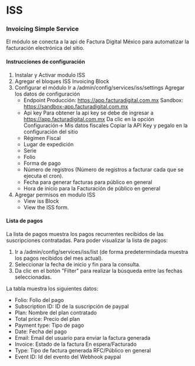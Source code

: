 # ISS
### Invoicing Simple Service

El módulo se conecta a la api de Factura Digital México para automatizar la facturación electrónica del sitio.
#### Instrucciones de configuración

1. Instalar y Activar modulo ISS
2. Agregar el bloques ISS Invoicing Block
3. Configurar el módulo
    Ir a /admin/config/services/iss/settings
    Agregar los datos de configuración
    - Endpoint
        Producción: https://app.facturadigital.com.mx 
        Sandbox: https://sandbox-app.facturadigital.com.mx 
    - Api key
        Para obtener la api key se debe de ingresar a https://app.facturadigital.com.mx
        Da clic en la opción Configuración-> Mis datos fiscales
        Copiar la API Key y pegalo en la configuración del sitio
    - Régimen Fiscal
    - Lugar de expedición
    - Serie 
    - Folio
    - Forma de pago 
    - Número de registros (Número de registros a facturar cada que se ejecuta el cron).
    - Fecha para generar facturas para público en general
    - Hora de inicio para la Facturación de público en general
4. Agregar permisos en modulo ISS
    - View iss Block
    - View the ISS form.

#### Lista de pagos

La lista de pagos muestra los pagos recurrentes recibidos de las suscripciones contratadas.
Para poder visualizar la lista de pagos:
1. Ir a /admin/config/services/iss/list (de forma predetermindada muestra los pagos recibidos del mes actual).
2. Seleccionar la fecha de inicio y fin para la consulta.
3. Da clic en el botón "Filter" para realizar la búsqueda entre las fechas seleccionadas.

La tabla muestra los siguientes datos:
- Folio: Folio del pago
- Subscription ID: ID de la suscripción de paypal
- Plan: Nombre del plan contratado
- Total price: Precio del plan
- Payment type: Tipo de pago
- Date: Fecha del pago
- Email: Email del usuario para enviar la factura generada
- Invoice: Estado de la factura En espera/Facturado
- Type: Tipo de factura generada RFC/Público en general
- Event ID: Id del evento del Webhook paypal